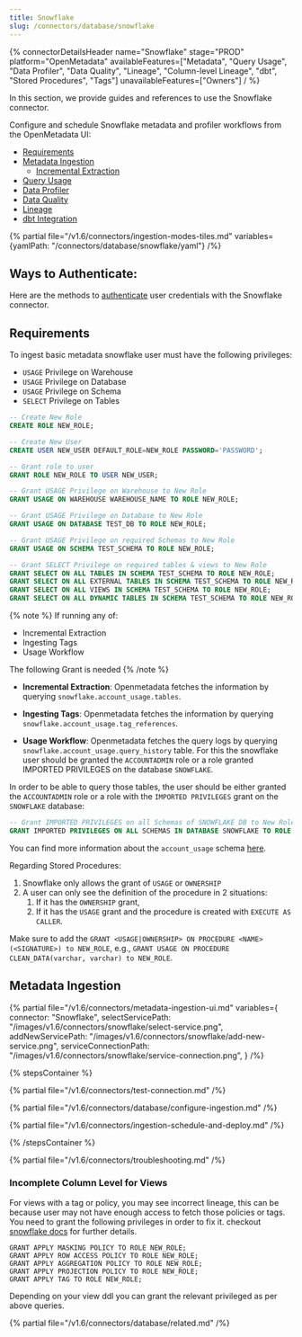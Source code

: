 ```yaml
---
title: Snowflake
slug: /connectors/database/snowflake
---
```


{% connectorDetailsHeader
name="Snowflake"
stage="PROD"
platform="OpenMetadata"
availableFeatures=["Metadata", "Query Usage", "Data Profiler", "Data Quality", "Lineage", "Column-level Lineage", "dbt", "Stored Procedures", "Tags"]
unavailableFeatures=["Owners"]
/ %}


In this section, we provide guides and references to use the Snowflake connector.

Configure and schedule Snowflake metadata and profiler workflows from the OpenMetadata UI:

- [Requirements](#requirements)
- [Metadata Ingestion](#metadata-ingestion)
    - [Incremental Extraction](/connectors/ingestion/workflows/metadata/incremental-extraction/snowflake)
- [Query Usage](/connectors/ingestion/workflows/usage)
- [Data Profiler](/how-to-guides/data-quality-observability/profiler/workflow)
- [Data Quality](/how-to-guides/data-quality-observability/quality)
- [Lineage](/connectors/ingestion/lineage)
- [dbt Integration](/connectors/ingestion/workflows/dbt)

{% partial file="/v1.6/connectors/ingestion-modes-tiles.md" variables={yamlPath: "/connectors/database/snowflake/yaml"} /%}

## Ways to Authenticate:

Here are the methods to [authenticate](/connectors/database/snowflake/connections) user credentials with the Snowflake connector.

## Requirements

To ingest basic metadata snowflake user must have the following privileges:
  - `USAGE` Privilege on Warehouse
  - `USAGE` Privilege on Database
  - `USAGE` Privilege on Schema
  - `SELECT` Privilege on Tables

```sql
-- Create New Role
CREATE ROLE NEW_ROLE;

-- Create New User
CREATE USER NEW_USER DEFAULT_ROLE=NEW_ROLE PASSWORD='PASSWORD';

-- Grant role to user
GRANT ROLE NEW_ROLE TO USER NEW_USER;

-- Grant USAGE Privilege on Warehouse to New Role
GRANT USAGE ON WAREHOUSE WAREHOUSE_NAME TO ROLE NEW_ROLE;

-- Grant USAGE Privilege on Database to New Role
GRANT USAGE ON DATABASE TEST_DB TO ROLE NEW_ROLE;

-- Grant USAGE Privilege on required Schemas to New Role
GRANT USAGE ON SCHEMA TEST_SCHEMA TO ROLE NEW_ROLE;

-- Grant SELECT Privilege on required tables & views to New Role
GRANT SELECT ON ALL TABLES IN SCHEMA TEST_SCHEMA TO ROLE NEW_ROLE;
GRANT SELECT ON ALL EXTERNAL TABLES IN SCHEMA TEST_SCHEMA TO ROLE NEW_ROLE;
GRANT SELECT ON ALL VIEWS IN SCHEMA TEST_SCHEMA TO ROLE NEW_ROLE;
GRANT SELECT ON ALL DYNAMIC TABLES IN SCHEMA TEST_SCHEMA TO ROLE NEW_ROLE;
```

{% note %}
If running any of:
  - Incremental Extraction
  - Ingesting Tags
  - Usage Workflow

The following Grant is needed
{% /note %}

- **Incremental Extraction**: Openmetadata fetches the information by querying `snowflake.account_usage.tables`.

- **Ingesting Tags**: Openmetadata fetches the information by querying `snowflake.account_usage.tag_references`.

- **Usage Workflow**: Openmetadata fetches the query logs by querying `snowflake.account_usage.query_history` table. For this the snowflake user should be granted the `ACCOUNTADMIN` role or a role granted IMPORTED PRIVILEGES on the database `SNOWFLAKE`.

In order to be able to query those tables, the user should be either granted the `ACCOUNTADMIN` role or a role with the `IMPORTED PRIVILEGES` grant on the `SNOWFLAKE` database:

```sql
-- Grant IMPORTED PRIVILEGES on all Schemas of SNOWFLAKE DB to New Role
GRANT IMPORTED PRIVILEGES ON ALL SCHEMAS IN DATABASE SNOWFLAKE TO ROLE NEW_ROLE;
```

You can find more information about the `account_usage` schema [here](https://docs.snowflake.com/en/sql-reference/account-usage).

Regarding Stored Procedures:
1. Snowflake only allows the grant of `USAGE` or `OWNERSHIP`
2. A user can only see the definition of the procedure in 2 situations:
   1. If it has the `OWNERSHIP` grant,
   2. If it has the `USAGE` grant and the procedure is created with `EXECUTE AS CALLER`.

Make sure to add the `GRANT <USAGE|OWNERSHIP> ON PROCEDURE <NAME>(<SIGNATURE>) to NEW_ROLE`, e.g., `GRANT USAGE ON PROCEDURE CLEAN_DATA(varchar, varchar) to NEW_ROLE`.

## Metadata Ingestion

{% partial 
  file="/v1.6/connectors/metadata-ingestion-ui.md" 
  variables={
    connector: "Snowflake", 
    selectServicePath: "/images/v1.6/connectors/snowflake/select-service.png",
    addNewServicePath: "/images/v1.6/connectors/snowflake/add-new-service.png",
    serviceConnectionPath: "/images/v1.6/connectors/snowflake/service-connection.png",
} 
/%}

{% stepsContainer %}

{% partial file="/v1.6/connectors/test-connection.md" /%}

{% partial file="/v1.6/connectors/database/configure-ingestion.md" /%}

{% partial file="/v1.6/connectors/ingestion-schedule-and-deploy.md" /%}

{% /stepsContainer %}

{% partial file="/v1.6/connectors/troubleshooting.md" /%}

### Incomplete Column Level for Views

For views with a tag or policy, you may see incorrect lineage, this can be because user may not have enough access to fetch those policies or tags. You need to grant the following privileges in order to fix it.
checkout [snowflake docs](https://docs.snowflake.com/en/sql-reference/functions/get_ddl#usage-notes) for further details.

```
GRANT APPLY MASKING POLICY TO ROLE NEW_ROLE;
GRANT APPLY ROW ACCESS POLICY TO ROLE NEW_ROLE;
GRANT APPLY AGGREGATION POLICY TO ROLE NEW_ROLE;
GRANT APPLY PROJECTION POLICY TO ROLE NEW_ROLE;
GRANT APPLY TAG TO ROLE NEW_ROLE;
```

Depending on your view ddl you can grant the relevant privileged as per above queries.

{% partial file="/v1.6/connectors/database/related.md" /%}
